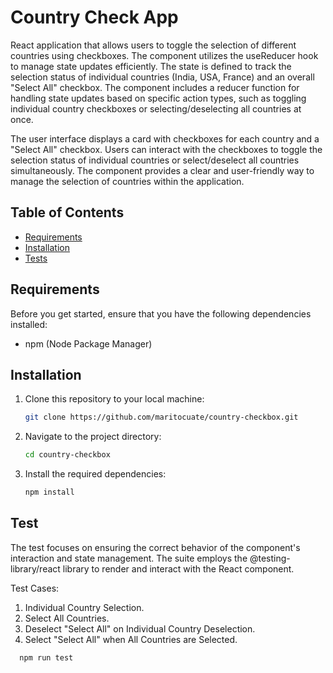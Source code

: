# Country Check App

React application that allows users to toggle the selection of different countries using checkboxes. The component utilizes the useReducer hook to manage state updates efficiently. The state is defined to track the selection status of individual countries (India, USA, France) and an overall "Select All" checkbox. The component includes a reducer function for handling state updates based on specific action types, such as toggling individual country checkboxes or selecting/deselecting all countries at once.

The user interface displays a card with checkboxes for each country and a "Select All" checkbox. Users can interact with the checkboxes to toggle the selection status of individual countries or select/deselect all countries simultaneously. The component provides a clear and user-friendly way to manage the selection of countries within the application.

## Table of Contents

- [Requirements](#requirements)
- [Installation](#installation)
- [Tests](#test)

## Requirements

Before you get started, ensure that you have the following dependencies installed:

- npm (Node Package Manager)

## Installation

1. Clone this repository to your local machine:

   ```bash
   git clone https://github.com/maritocuate/country-checkbox.git
   ```

2. Navigate to the project directory:

   ```bash
   cd country-checkbox
   ```

3. Install the required dependencies:

   ```bash
   npm install
   ```

## Test

The test focuses on ensuring the correct behavior of the component's interaction and state management. The suite employs the @testing-library/react library to render and interact with the React component.

Test Cases:

1. Individual Country Selection.
2. Select All Countries.
3. Deselect "Select All" on Individual Country Deselection.
4. Select "Select All" when All Countries are Selected.

```bash
  npm run test
```

